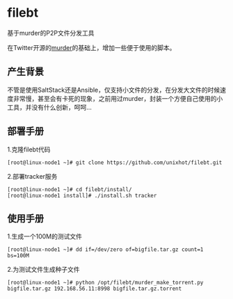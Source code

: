 # filebt

基于murder的P2P文件分发工具

在Twitter开源的[murder](https://github.com/lg/murder)的基础上，增加一些便于使用的脚本。

## 产生背景

不管是使用SaltStack还是Ansible，仅支持小文件的分发，在分发大文件的时候速度非常慢，甚至会有卡死的现象，之前用过murder，封装一个方便自己使用的小工具，并没有什么创新，呵呵...

## 部署手册

1.克隆filebt代码
```
[root@linux-node1 ~]# git clone https://github.com/unixhot/filebt.git
```

2.部署tracker服务

```
[root@linux-node1 ~]# cd filebt/install/
[root@linux-node1 install]# ./install.sh tracker
```

## 使用手册

1.生成一个100M的测试文件
```
[root@linux-node1 ~]# dd if=/dev/zero of=bigfile.tar.gz count=1 bs=100M
```

2.为测试文件生成种子文件
```
[root@linux-node1 ~]# python /opt/filebt/murder_make_torrent.py bigfile.tar.gz 192.168.56.11:8998 bigfile.tar.gz.torrent
```




